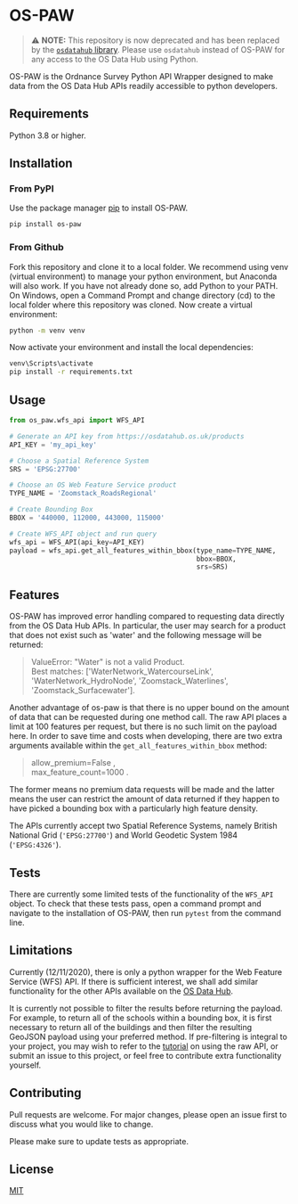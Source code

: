 # OS-PAW

> :warning: **NOTE:** This repository is now deprecated and has been replaced by the [`osdatahub` library](https://github.com/OrdnanceSurvey/osdatahub). Please use `osdatahub` instead of OS-PAW for any access to the OS Data Hub using Python.


OS-PAW is the Ordnance Survey Python API Wrapper designed to make data from the OS Data Hub APIs readily accessible to python developers.

## Requirements
Python 3.8 or higher. 

## Installation

### From PyPI

Use the package manager [pip](https://pip.pypa.io/en/stable/) to install OS-PAW.

```bash
pip install os-paw
```

### From Github

Fork this repository and clone it to a local folder. We recommend using venv (virtual environment) to manage your python environment, but Anaconda will also work. 
If you have not already done so, add Python to your PATH. On Windows, open a Command Prompt and change directory (cd) to the local folder where this repository was cloned. 
Now create a virtual environment:
```bash
python -m venv venv
```
Now activate your environment and install the local dependencies:
```bash
venv\Scripts\activate
pip install -r requirements.txt
```

## Usage

```python
from os_paw.wfs_api import WFS_API

# Generate an API key from https://osdatahub.os.uk/products
API_KEY = 'my_api_key'

# Choose a Spatial Reference System
SRS = 'EPSG:27700'

# Choose an OS Web Feature Service product
TYPE_NAME = 'Zoomstack_RoadsRegional'

# Create Bounding Box
BBOX = '440000, 112000, 443000, 115000'

# Create WFS_API object and run query
wfs_api = WFS_API(api_key=API_KEY)
payload = wfs_api.get_all_features_within_bbox(type_name=TYPE_NAME,
                                               bbox=BBOX,
                                               srs=SRS)
```
## Features
OS-PAW has improved error handling compared to requesting data directly from the OS Data Hub APIs. In particular, the user may search for a product that does not exist such as 'water' and the following message will be returned:
>ValueError: "Water" is not a valid Product.\
>Best matches: ['WaterNetwork_WatercourseLink', 'WaterNetwork_HydroNode', 'Zoomstack_Waterlines', 'Zoomstack_Surfacewater'].

Another advantage of os-paw is that there is no upper bound on the amount of data that can be requested during one method call. The raw API places a limit at 100 features per request, but there is no such limit on the payload here. In order to save time and costs when developing, there are two extra arguments available within the ```get_all_features_within_bbox``` method:
> allow_premium=False ,\
> max_feature_count=1000 .

The former means no premium data requests will be made and the latter means the user can restrict the amount of data returned if they happen to have picked a bounding box with a particularly high feature density. 

The APIs currently accept two Spatial Reference Systems, namely British National Grid (`'EPSG:27700'`) and World Geodetic System 1984 (`'EPSG:4326'`). 

## Tests
There are currently some limited tests of the functionality of the `WFS_API` object. To check that these tests pass, open a command prompt and navigate to the installation of OS-PAW, then run `pytest` from the command line. 

## Limitations
Currently (12/11/2020), there is only a python wrapper for the Web Feature Service (WFS) API. If there is sufficient interest, we shall add similar functionality for the other APIs available on the [OS Data Hub](https://osdatahub.os.uk/products). 

It is currently not possible to filter the results before returning the payload. For example, to return all of the schools within a bounding box, it is first necessary to return all of the buildings and then filter the resulting GeoJSON payload using your preferred method. If pre-filtering is integral to your project, you may wish to refer to the [tutorial](https://labs.os.uk/public/os-data-hub-tutorials/data-science/price-paid-spatial-distribution) on using the raw API, or submit an issue to this project, or feel free to contribute extra functionality yourself.


## Contributing
Pull requests are welcome. For major changes, please open an issue first to discuss what you would like to change.

Please make sure to update tests as appropriate.

## License
[MIT](https://choosealicense.com/licenses/mit/)

